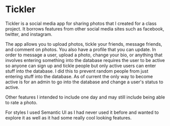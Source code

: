 # Tickler
Tickler is a social media app for sharing photos that I created for a class project. It borrows features from other social media sites such as facebook, twitter, and instagram.

The app allows you to upload photos, tickle your friends, message friends, and comment on photos. You also have a profile that you can update. In order to message a user, upload a photo, change your bio, or anything that involves entering something into the database requires the user to be active so anyone can sign up and tickle people but only active users can enter stuff into the database. I did this to prevent random people from just entering stuff into the database. As of current the only way to become active is for an admin to go into the database and change a user's status to active.

Other features I intended to include one day and may still include being able to rate a photo.

For styles I used Semantic UI as I had never used it before and wanted to explore it as well as it had some really cool looking features.
